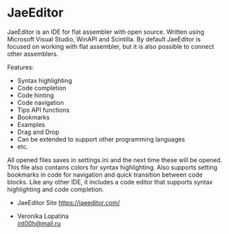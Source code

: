 # JaeEditor

JaeEditor is an IDE for flat assembler with open source.
Written using Microsoft Visual Studio, WinAPI and Scintilla.
By default JaeEditor is focused on working with flat assembler, but it is also possible to connect other assemblers.

Features:
- Syntax highlighting
- Code completion
- Code hinting
- Code navigation
- Tips API functions
- Bookmarks
- Examples
- Drag and Drop
- Can be extended to support other programming languages
- etc.


All opened files saves in settings.ini and the next time these will be opened. This file also contains colors for syntax highlighting.
Also supports setting bookmarks in code for navigation and quick transition between code blocks.
Like any other IDE, it includes a code editor that supports syntax highlighting and code completion.

- JaeEditor Site
<https://jaeeditor.com/>

- Veronika Lopatina  
<int00h@mail.ru> 
